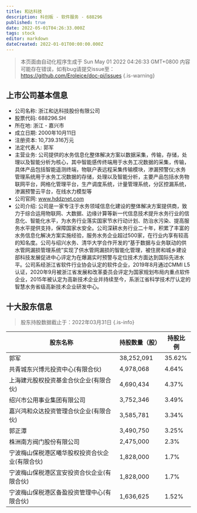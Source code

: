 ```yaml
---
title: 和达科技
description: 科创板 - 软件服务 - 688296
published: true
date: 2022-05-01T04:26:33.000Z
tags: stock
editor: markdown
dateCreated: 2022-01-01T00:00:00.000Z
---
```


> 本页面由自动化程序生成于 Sun May 01 2022 04:26:33 GMT+0800
> 内容可能存在错误，如有bug请提交issue至：https://github.com/Eroleice/doc-pi/issues
{.is-warning}

## 上市公司基本信息
- 公司名称: 浙江和达科技股份有限公司
- 股票代码: 688296.SH
- 所在地: 浙江 - 嘉兴市
- 成立日期: 2000年10月11日
- 注册资本: 10,739.316万元
- 法定代表人: 郭军
- 主营业务: 公司提供的水务信息化整体解决方案以数据采集，传输，存储，处理以及智能分析为核心，其中智能感传终端用于水务工况数据的采集，传输，具体产品包括智能遥测终端，物联户表远程采集传输模块，渗漏预警仪;水务管理系统用于水务工况数据的存储，处理以及智能分析，主要产品包括水务物联网平台，网格化管理平台，生产调度系统，计量管理系统，分区控漏系统，渗漏预警云平台，在线水力模型等
- 公司官网: www.hddznet.com
- 公司介绍: 公司是一家专注于水务领域信息化建设的整体解决方案提供商，致力于综合运用物联网、大数据、边缘计算等新一代信息技术提升水务行业的信息化、智能化水平，为水务行业落实国家节水行动计划、防治水污染、提高服务水平提供支持，保障国家水安全。公司深耕水务行业二十年，积累了丰富的水务信息化解决方案实施经验，服务水务企业超过500家，在行业内享有较高的知名度。公司与绍兴水务、清华大学合作开发的“基于数据与业务联动的供水管网漏损管理系统”实现了供水管网漏损的智能化管理，被住房和城乡建设部科技发展促进中心评定为在爆漏实时预警与定位技术方面达到国际先进水平。公司系经浙江省软件行业协会认定的软件企业，2019年8月通过CMMI L5认证，2020年9月被浙江省发展和改革委员会评定为国家规划布局内重点软件企业，2015年被认定为高新技术企业并持续至今，系浙江省科学技术厅认定的智慧水务省级高新技术企业研发中心。


## 十大股东信息
> 股东持股数据截止于：2022年03月31日
{.is-info}

| 股东名称 | 持股数量（股） | 持股比例 |
| --- | --- | --- |
| 郭军 | 38,252,091 | 35.62% |
| 共青城东兴博元投资中心(有限合伙) | 4,978,068 | 4.64% |
| 上海建元股权投资基金合伙企业(有限合伙) | 4,690,434 | 4.37% |
| 绍兴市公用事业集团有限公司 | 3,752,346 | 3.49% |
| 嘉兴鸿和众达投资管理合伙企业(有限合伙) | 3,585,781 | 3.34% |
| 郭正潭 | 3,490,750 | 3.25% |
| 株洲南方阀门股份有限公司 | 2,475,000 | 2.3% |
| 宁波梅山保税港区曦华股权投资合伙企业(有限合伙) | 1,828,000 | 1.7% |
| 宁波梅山保税港区宜安投资合伙企业(有限合伙) | 1,828,000 | 1.7% |
| 宁波梅山保税港区备盈投资管理中心(有限合伙) | 1,636,625 | 1.52% |




